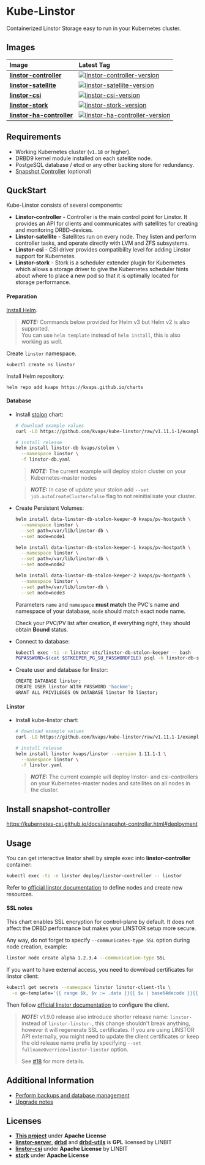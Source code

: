 # Kube-Linstor

Containerized Linstor Storage easy to run in your Kubernetes cluster.

## Images

| Image                            | Latest Tag                                                                               |
|:---------------------------------|:-----------------------------------------------------------------------------------------|
| **[linstor-controller]**         | [![linstor-controller-version]](https://hub.docker.com/r/kvaps/linstor-controller)       |
| **[linstor-satellite]**          | [![linstor-satellite-version]](https://hub.docker.com/r/kvaps/linstor-satellite)         |
| **[linstor-csi]**                | [![linstor-csi-version]](https://hub.docker.com/r/kvaps/linstor-csi)                     |
| **[linstor-stork]**              | [![linstor-stork-version]](https://hub.docker.com/r/kvaps/linstor-stork)                 |
| **[linstor-ha-controller]**      | [![linstor-ha-controller-version]](https://hub.docker.com/r/kvaps/linstor-ha-controller) |

[linstor-controller]: dockerfiles/linstor-controller/Dockerfile
[linstor-controller-version]: https://img.shields.io/docker/v/kvaps/linstor-controller.svg?sort=semver
[linstor-satellite]: dockerfiles/linstor-controller/Dockerfile
[linstor-satellite-version]: https://img.shields.io/docker/v/kvaps/linstor-satellite.svg?sort=semver
[linstor-csi]: dockerfiles/linstor-csi/Dockerfile
[linstor-csi-version]: https://img.shields.io/docker/v/kvaps/linstor-csi.svg?sort=semver
[linstor-stork]: dockerfiles/linstor-stork/Dockerfile
[linstor-stork-version]: https://img.shields.io/docker/v/kvaps/linstor-stork.svg?sort=semver
[linstor-ha-controller]: dockerfiles/linstor-ha-controller/Dockerfile
[linstor-ha-controller-version]: https://img.shields.io/docker/v/kvaps/linstor-ha-controller.svg?sort=semver

## Requirements

* Working Kubernetes cluster (`v1.18` or higher).
* DRBD9 kernel module installed on each satellite node.
* PostgeSQL database / etcd or any other backing store for redundancy.
* [Snapshot Controller](https://kubernetes-csi.github.io/docs/snapshot-controller.html#snapshot-controller) (optional)

## QuckStart

Kube-Linstor consists of several components:

* **Linstor-controller** - Controller is the main control point for Linstor. It provides an API for clients and communicates with satellites for creating and monitoring DRBD-devices.
* **Linstor-satellite** - Satellites run on every node. They listen and perform controller tasks, and operate directly with LVM and ZFS subsystems.
* **Linstor-csi** - CSI driver provides compatibility level for adding Linstor support for Kubernetes.
* **Linstor-stork** - Stork is a scheduler extender plugin for Kubernetes which allows a storage driver to give the Kubernetes scheduler hints about where to place a new pod so that it is optimally located for storage performance.

#### Preparation

[Install Helm](https://helm.sh/docs/intro/).

> **_NOTE:_**
> Commands below provided for Helm v3 but Helm v2 is also supported.  
> You can use `helm template` instead of `helm install`, this is also working as well.

Create `linstor` namespace.
```
kubectl create ns linstor
```

Install Helm repository:
```
helm repo add kvaps https://kvaps.github.io/charts
```

#### Database

* Install [stolon](https://github.com/kvaps/stolon-chart) chart:

  ```bash
  # download example values
  curl -LO https://github.com/kvaps/kube-linstor/raw/v1.11.1-1/examples/linstor-db.yaml

  # install release
  helm install linstor-db kvaps/stolon \
    --namespace linstor \
    -f linstor-db.yaml
  ```

  > **_NOTE:_**
  > The current example will deploy stolon cluster on your Kubernetes-master nodes

  > **_NOTE:_**
  > In case of update your stolon add `--set job.autoCreateCluster=false` flag to not reinitialisate your cluster.

* Create Persistent Volumes:
  ```bash
  helm install data-linstor-db-stolon-keeper-0 kvaps/pv-hostpath \
    --namespace linstor \
    --set path=/var/lib/linstor-db \
    --set node=node1

  helm install data-linstor-db-stolon-keeper-1 kvaps/pv-hostpath \
    --namespace linstor \
    --set path=/var/lib/linstor-db \
    --set node=node2

  helm install data-linstor-db-stolon-keeper-2 kvaps/pv-hostpath \
    --namespace linstor \
    --set path=/var/lib/linstor-db \
    --set node=node3
  ```

  Parameters `name` and `namespace` **must match** the PVC's name and namespace of your database, `node` should match exact node name.

  Check your PVC/PV list after creation, if everything right, they should obtain **Bound** status.

* Connect to database:
  ```bash
  kubectl exec -ti -n linstor sts/linstor-db-stolon-keeper -- bash
  PGPASSWORD=$(cat $STKEEPER_PG_SU_PASSWORDFILE) psql -h linstor-db-stolon-proxy -U stolon postgres
  ```

* Create user and database for linstor:
  ```bash
  CREATE DATABASE linstor;
  CREATE USER linstor WITH PASSWORD 'hackme';
  GRANT ALL PRIVILEGES ON DATABASE linstor TO linstor;
  ```

#### Linstor

* Install kube-linstor chart:

  ```bash
  # download example values
  curl -LO https://github.com/kvaps/kube-linstor/raw/v1.11.1-1/examples/linstor.yaml

  # install release
  helm install linstor kvaps/linstor --version 1.11.1-1 \
    --namespace linstor \
    -f linstor.yaml
  ```

  > **_NOTE:_**
  > The current example will deploy linstor- and csi-controllers on your Kubernetes-master nodes and satellites on all nodes in the cluster.


## Install snapshot-controller

https://kubernetes-csi.github.io/docs/snapshot-controller.html#deployment

## Usage

You can get interactive linstor shell by simple exec into **linstor-controller** container:

```bash
kubectl exec -ti -n linstor deploy/linstor-controller -- linstor
```

Refer to [official linstor documentation](https://docs.linbit.com/linbit-docs/) to define nodes and create new resources.

#### SSL notes

This chart enables SSL encryption for control-plane by default. It does not affect the DRBD performance but makes your LINSTOR setup more secure.

Any way, do not forget to specify `--communicates-type SSL` option during node creation, example:

```bash
linstor node create alpha 1.2.3.4 --communication-type SSL
```

If you want to have external access, you need to download certificates for linstor client:

```bash
kubectl get secrets --namespace linstor linstor-client-tls \
  -o go-template='{{ range $k, $v := .data }}{{ $v | base64decode }}{{ end }}'
```

Then follow [official linstor documentation](https://www.linbit.com/drbd-user-guide/users-guide-linstor/#s-rest-api-https-restricted-client) to configure the client.

> **_NOTE:_**
> v1.9.0 release also introduce shorter release name: `linstor-` instead of `linstor-linstor-`, this change shouldn't break anything, however it will regenerate SSL certificates.
If you are using LINSTOR API externally, you might need to update the client certificates or keep the old release name prefix by specifying `--set fullnameOverride=linstor-linstor` option.
>
> See [#18](https://github.com/kvaps/kube-linstor/issues/18) for more details.

## Additional Information

* [Perform backups and database management](docs/BACKUP.md)
* [Upgrade notes](docs/UPGRADE.md)

## Licenses

* **[This project](LICENSE)** under **Apache License**
* **[linstor-server]**, **[drbd]** and **[drbd-utils]** is **GPL** licensed by LINBIT
* **[linstor-csi]** under **Apache License** by LINBIT
* **[stork]** under **Apache License**

[linstor-server]: https://github.com/LINBIT/linstor-server/blob/master/COPYING
[drbd]: https://github.com/LINBIT/drbd-9.0/blob/master/COPY
[drbd-utils]: https://github.com/LINBIT/drbd-utils/blob/master/COPYING
[linstor-csi]: https://github.com/piraeusdatastore/linstor-csi/blob/master/LICENSE
[stork]: https://github.com/libopenstorage/stork/blob/master/LICENSE
